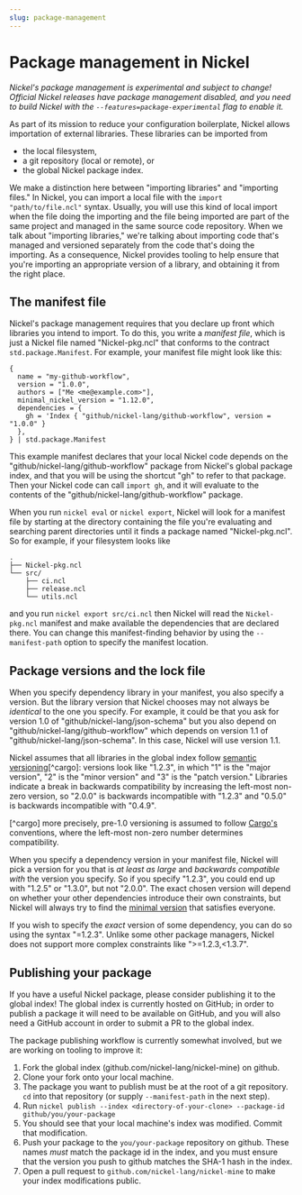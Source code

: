 ```yaml
---
slug: package-management
---
```


# Package management in Nickel

*Nickel's package management is experimental and subject to change! Official
Nickel releases have package management disabled, and you need to build Nickel
with the `--features=package-experimental` flag to enable it.*

As part of its mission to reduce your configuration boilerplate, Nickel allows
importation of external libraries. These libraries can be imported from

- the local filesystem,
- a git repository (local or remote), or
- the global Nickel package index.

We make a distinction here between "importing libraries" and "importing files." In
Nickel, you can import a local file with the `import "path/to/file.ncl"` syntax.
Usually, you will use this kind of local import when the file doing the importing
and the file being imported are part of the same project and managed in the same
source code repository. When we talk about "importing libraries," we're talking
about importing code that's managed and versioned separately from the code
that's doing the importing. As a consequence, Nickel provides tooling to help
ensure that you're importing an appropriate version of a library, and obtaining
it from the right place.

## The manifest file

Nickel's package management requires that you declare up front which libraries
you intend to import. To do this, you write a *manifest file*, which is just
a Nickel file named "Nickel-pkg.ncl" that conforms to the contract
`std.package.Manifest`. For example, your manifest file might look like this:

```nickel
{
  name = "my-github-workflow",
  version = "1.0.0",
  authors = ["Me <me@example.com>"],
  minimal_nickel_version = "1.12.0",
  dependencies = {
    gh = 'Index { "github/nickel-lang/github-workflow", version = "1.0.0" }
  },
} | std.package.Manifest
```

This example manifest declares that your local Nickel code depends on the
"github/nickel-lang/github-workflow" package from Nickel's global package
index, and that you will be using the shortcut "gh" to refer to that package.
Then your Nickel code can call `import gh`, and it will evaluate to the contents
of the "github/nickel-lang/github-workflow" package.

When you run `nickel eval` or `nickel export`, Nickel will look for a manifest
file by starting at the directory containing the file you're evaluating and
searching parent directories until it finds a package named "Nickel-pkg.ncl".
So for example, if your filesystem looks like

```text
.
├── Nickel-pkg.ncl
└── src/
    ├── ci.ncl
    ├── release.ncl
    └── utils.ncl
```

and you run `nickel export src/ci.ncl` then Nickel will read the `Nickel-pkg.ncl`
manifest and make available the dependencies that are declared there.
You can change this manifest-finding behavior by using the `--manifest-path` option
to specify the manifest location.

## Package versions and the lock file

When you specify dependency library in your manifest, you also specify a version.
But the library version that Nickel chooses may not always be *identical* to
the one you specify. For example, it could be that you ask for
version 1.0 of "github/nickel-lang/json-schema" but you also depend on
"github/nickel-lang/github-workflow" which depends on version 1.1 of
"github/nickel-lang/json-schema". In this case, Nickel will use version 1.1.

Nickel assumes that all libraries in the global index follow
[semantic versioning](https://semver.org)[^cargo]: versions look
like "1.2.3", in which "1" is the "major version", "2" is the "minor version"
and "3" is the "patch version." Libraries indicate a break in backwards compatibility
by increasing the left-most non-zero version, so "2.0.0" is backwards incompatible
with "1.2.3" and "0.5.0" is backwards incompatible with "0.4.9".

[^cargo] more precisely, pre-1.0 versioning is assumed to follow
[Cargo's](https://doc.rust-lang.org/cargo/reference/manifest.html#the-version-field)
conventions, where the left-most non-zero number determines compatibility.

When you specify a dependency version in your manifest file, Nickel will pick a
version for you that is *at least as large* and *backwards compatible with* the
version you specify. So if you specify "1.2.3", you could end up with "1.2.5" or
"1.3.0", but not "2.0.0". The exact chosen version will depend on whether your other
dependencies introduce their own constraints, but Nickel will always try to find
the [minimal version](https://research.swtch.com/vgo-mvs) that satisfies everyone.

If you wish to specify the *exact* version of some dependency, you can do so
using the syntax "=1.2.3". Unlike some other package managers, Nickel does not
support more complex constraints like ">=1.2.3,<1.3.7".

<!-- TODO: write about the lock file -->

## Publishing your package

If you have a useful Nickel package, please consider publishing it to the global
index! The global index is currently hosted on GitHub; in order to publish a package
it will need to be available on GitHub, and you will also need a GitHub account
in order to submit a PR to the global index.

The package publishing workflow is currently somewhat involved, but we are working
on tooling to improve it:

1. Fork the global index (github.com/nickel-lang/nickel-mine) on github.
2. Clone your fork onto your local machine.
3. The package you want to publish must be at the root of a git repository.
   `cd` into that repository (or supply `--manifest-path` in the next step).
4. Run `nickel publish --index <directory-of-your-clone> --package-id github/you/your-package`
5. You should see that your local machine's index was modified. Commit that
  modification.
6. Push your package to the `you/your-package` repository on github. These
   names *must* match the package id in the index, and you must ensure that
   the version you push to github matches the SHA-1 hash in the index.
7. Open a pull request to `github.com/nickel-lang/nickel-mine` to make your
   index modifications public.
